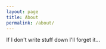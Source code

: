 ```yaml
---
layout: page
title: About
permalink: /about/
---
```


If I don't write stuff down I'll forget it...
